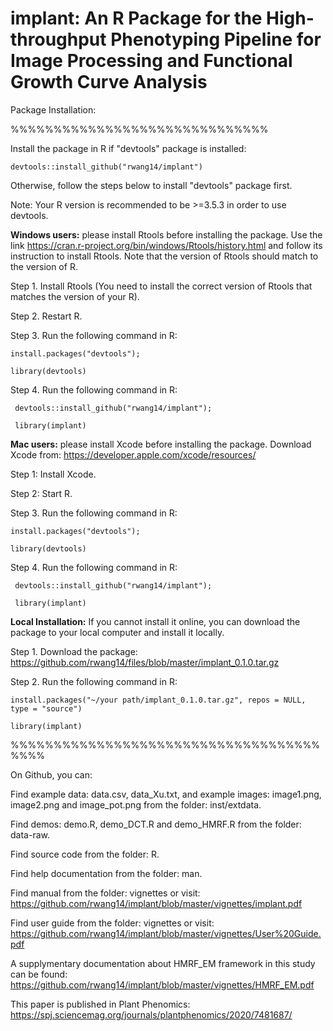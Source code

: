 # implant: An R Package for the High-throughput Phenotyping Pipeline for Image Processing and Functional Growth Curve Analysis

Package Installation:    

%%%%%%%%%%%%%%%%%%%%%%%%%%%%%%

Install the package in R if "devtools" package is installed:

    devtools::install_github("rwang14/implant")

Otherwise, follow the steps below to install "devtools" package first.

Note: Your R version is recommended to be >=3.5.3 in order to use devtools.

**Windows users:** 
please install Rtools before installing the package. Use the link https://cran.r-project.org/bin/windows/Rtools/history.html and follow its instruction to install Rtools. Note that the version of Rtools should match to the version of R.

  Step 1. Install Rtools (You need to install the correct version of Rtools that matches the version of your R).

  Step 2. Restart R.

  Step 3. Run the following command in R:
    
    install.packages("devtools");

    library(devtools)

  Step 4. Run the following command in R:
  
     devtools::install_github("rwang14/implant");
     
     library(implant)

**Mac users:** please install Xcode before installing the package. Download Xcode from: https://developer.apple.com/xcode/resources/

  Step 1: Install Xcode.

  Step 2: Start R.

  Step 3. Run the following command in R:
    
    install.packages("devtools");

    library(devtools)

  Step 4. Run the following command in R:
  
     devtools::install_github("rwang14/implant");
     
     library(implant)
 **Local Installation:** If you cannot install it online, you can download the package to your local computer and install it locally. 
 
 Step 1. Download the package: https://github.com/rwang14/files/blob/master/implant_0.1.0.tar.gz
 
 Step 2. Run the following command in R:
 
    install.packages("~/your path/implant_0.1.0.tar.gz", repos = NULL, type = "source")
 
    library(implant)
 
%%%%%%%%%%%%%%%%%%%%%%%%%%%%%%%%%%%%%%%%

On Github, you can:

Find example data: data.csv, data_Xu.txt, and example images: image1.png, image2.png and image_pot.png from the folder: inst/extdata.

Find demos: demo.R, demo_DCT.R and demo_HMRF.R from the folder: data-raw.

Find source code from the folder: R.

Find help documentation from the folder: man.

Find manual from the  folder: vignettes or visit: https://github.com/rwang14/implant/blob/master/vignettes/implant.pdf

Find user guide from the folder: vignettes or visit: https://github.com/rwang14/implant/blob/master/vignettes/User%20Guide.pdf

A supplymentary documentation about HMRF_EM framework in this study can be found: https://github.com/rwang14/implant/blob/master/vignettes/HMRF_EM.pdf

This paper is published in Plant Phenomics: https://spj.sciencemag.org/journals/plantphenomics/2020/7481687/
